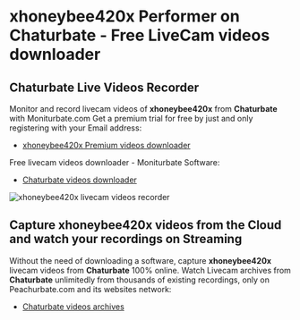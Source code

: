 # xhoneybee420x Performer on Chaturbate - Free LiveCam videos downloader

## Chaturbate Live Videos Recorder

Monitor and record livecam videos of **xhoneybee420x** from **Chaturbate** with Moniturbate.com
Get a premium trial for free by just and only registering with your Email address:
* [xhoneybee420x Premium videos downloader](https://moniturbate.com/request-demo-licence-key.html)

Free livecam videos downloader - Moniturbate Software:
* [Chaturbate videos downloader](https://moniturbate.com/moniturbate-download-software.html)

![xhoneybee420x livecam videos recorder](https://peachurnet.com/templates/moniturbate-software.png)


## Capture xhoneybee420x videos from the Cloud and watch your recordings on Streaming

Without the need of downloading a software, capture **xhoneybee420x** livecam videos from **Chaturbate** 100% online.
Watch Livecam archives from **Chaturbate** unlimitedly from thousands of existing recordings, only on Peachurbate.com and its websites network:
* [Chaturbate videos archives](https://peachurnet.com/)